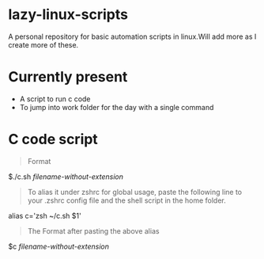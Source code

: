 # lazy-linux-scripts
A personal repository for basic automation scripts in linux.Will add more as I create more of these.
# Currently present

* A script to run c code 
* To jump into work folder for the day with a single command
# C code script 
>Format 

$./c.sh *filename-without-extension*

>To alias it under zshrc for global usage, paste the following line to your 
.zshrc config file and the shell script in the home folder.

alias c='zsh ~/c.sh $1'
 
>The Format after pasting the above alias

$c *filename-without-extension*
